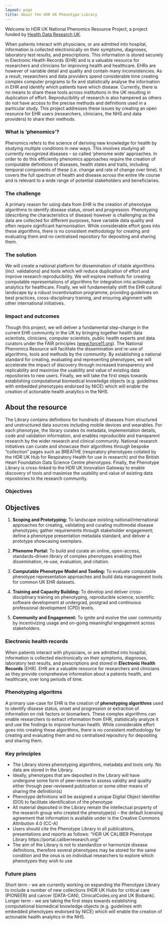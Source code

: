 ```yaml
---
layout: page
title: About the HDR UK Phenotype Library
---
```


Welcome to HDR UK National Phenomics Resource Project, a project funded by [Health Data Research UK](https://www.hdruk.ac.uk).

When patients interact with physicians, or are admitted into hospital, information is collected electronically on their symptoms, diagnoses, laboratory test results, and prescriptions. This information is stored securely in Electronic Health Records (EHR) and is a valuable resource for researchers and clinicians for improving health and healthcare. EHRs are however of variable detail and quality and contain many inconsistencies. As a result, researchers and data providers spend considerable time creating complex computer programs to fix and statistically analyse the information in EHR and identify which patients have which disease. Currently, there is no means to share these tools across institutions in the UK resulting in duplication of effort. Reproducibility of research is also hampered as others do not have access to the precise methods and definitions used in a particular study. This project addresses these issues by creating an open resource for EHR users (researchers, clinicians, the NHS and data providers) to share their methods.

### What is ‘phenomics’?

Phenomics refers to the science of deriving new knowledge for health by studying multiple conditions in new ways. This involves studying all currently recognized diseases – so called ‘phenome wide’ approaches. In order to do this efficiently phenomics approaches require the creation of computable definitions of diseases, health states and traits, including temporal components of these (i.e. change and rate of change over time). It covers the full spectrum of health and disease across the entire life course and is relevant to a wide range of potential stakeholders and beneficiaries. 

### The challenge

A primary reason for using data from EHR is the creation of phenotype algorithms to identify disease status, onset and progression. Phenotyping (describing the characteristics of disease) however is challenging as the data are collected for different purposes, have variable data quality and often require significant harmonisation. While considerable effort goes into these algorithms, there is no consistent methodology for creating and evaluating them and no centralised repository for depositing and sharing them.

### The solution

We will create a national platform for dissemination of citable algorithms (incl. validations) and tools which will reduce duplication of effort and improve research reproducibility. We will explore methods for creating computable representations of algorithms for integration into actionable analytics for healthcare. Finally, we will fundamentally shift the EHR cultural landscape by a robust incentivisation programme, providing guidelines on best practices, cross-disciplinary training, and ensuring alignment with other international initiatives.

### Impact and outcomes

Though this project, we will deliver a fundamental step-change in the current EHR community in the UK by bringing together health data scientists, clinicians, computer scientists, public health experts and data curators under the FAIR principles (www.force11.org). The National Phenomics Resource will facilitate the dissemination and re-use of algorithms, tools and methods by the community. By establishing a national standard for creating, evaluating and representing phenotypes, we will accelerate the impact of discovery through increased transparency and replicability and maximise the usability and value of existing data repositories to new users. Finally, we will take the first steps towards establishing computational biomedical knowledge objects (e.g. guidelines with embedded phenotypes endorsed by NICE) which will enable the creation of actionable health analytics in the NHS.


## About the resource

The Library contains definitions for hundreds of diseases from structured and unstructured data sources including mobile devices and wearables.   For each phenotype, the library curates its metadata, implementation details, code and validation information, and enables reproducible and transparent research by the wider research and clinical community.  National research initiatives can curate and showcase their algorithms through bespoke “collection” pages such as BREATHE (respiratory phenotypes collated by the HDR UK Hub for Respiratory Health for use in research) and the British Heart Foundation Data Science Centre phenotypes. Finally, the Phenotype Library is cross-linked to the HDR UK Innovation Gateway to enable discovery of tools and maximise the usability and value of existing data repositories to the research community.

### Objectives

## Objectives

1.	**Scoping and Prototyping:** To landscape existing national/international approaches for creating, validating and curating multimodal disease phenotypes; gather requirements through stakeholder engagement; define a phenotype presentation metadata standard, and deliver a prototype showcasing exemplars.

2.	**Phenome Portal:** To build and curate an online, open-access, standards-driven library of complex phenotypes enabling their dissemination, re-use, evaluation, and citation.

3.	**Computable Phenotype Model and Tooling:** To evaluate computable phenotype representation approaches and build data management tools for common UK EHR datasets. 

4.	**Training and Capacity Building:** To develop and deliver cross-disciplinary training on phenotyping, reproducible science, scientific software development at undergrad, postgrad and continuous professional development (CPD) levels.

5.	**Community and Engagement:** To ignite and evolve the user community by incentivizing usage and on-going meaningful engagement across stakeholders.

### Electronic health records

When patients interact with physicians, or are admitted into hospital, information is collected electronically on their symptoms, diagnoses, laboratory test results, and prescriptions and stored in **Electronic Health Records** (EHR). EHR are a valuable resource for researchers and clinicians as they provide comprehesive information about a patients health, and healthcare, over long periods of time. 

### Phenotyping algoritms
A primary use-case for EHR is the creation of **phenotyping algorithms** used to identify disease status, onset and progression or extraction of information on risk factors or biomarkers. These complex algorithms can enable researchers to extract information from EHR, statistically analyze it and use the findings to improve human health. While considerable effort goes into creating these algorithms, there is no consistent methodology for creating and evaluating them and no centralised repository for depositing and sharing them.

### Key principles

<ul>
    <li> The Library stores phenotyping algorithms, metadata and tools only.  No data are stored in the Library. </li>
<li> Ideally, phenotypes that are deposited in the Library will have undergone some form of peer-review to assess validity and quality either through peer-reviewed publication or some other means of sharing the definition(s)</li>
<li> Phenotype definitions will be assigned a unique Digital Object Identifier (DOI) to facilitate identification of the phenotype</li>
<li> All material deposited in the Library remain the intellectual property of the research group who created the phenotype(s) – the default licensing agreement that information is available under is the Creative Commons Attribution 4.0 (CC-A)</li>
<li> Users should cite the Phenotype Library in all publications, presentations and reports as follows: “HDR UK CALIBER Phenotype Library https://portal.caliberresearch.org/” </li>
<li> The aim of the Library is not to standardize or harmonize disease definitions, therefore several phenotypes may be stored for the same condition and the onus is on individual researchers to explore which phenotypes they wish to use   </li>
</ul>

### Future plans

Short term - we are currently working on expanding the Phenotype Library to include a number of new collections (HDR UK Hubs for critical care (PIONEER) and cancer (DATA-CAN), ClinicalCodes.org and UK Biobank).  Longer term - we are taking the first steps towards establishing computational biomedical knowledge objects (e.g. guidelines with embedded phenotypes endorsed by NICE) which will enable the creation of actionable health analytics in the NHS. 

